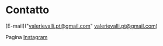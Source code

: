 # Contatto

[E-mail]("valerievalli.pt@gmail.com" <valerievalli.pt@gmail.com>)

Pagina [Instagram](https://www.instagram.com/valerievalli.pt/?utm_source=ig_web_button_share_sheet)
